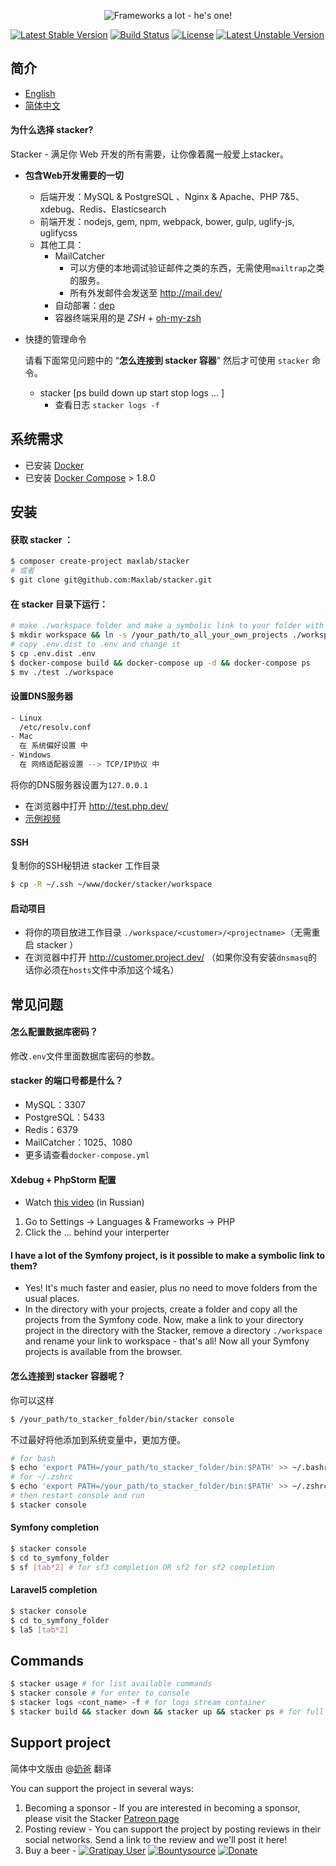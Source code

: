 <p align="center">
<img alt="Frameworks a lot - he's one!" src="logo.png">
</p>


[![Latest Stable Version](https://poser.pugx.org/maxlab/stacker/v/stable)](https://packagist.org/packages/maxlab/stacker)
[![Build Status](https://travis-ci.org/Maxlab/stacker.svg?branch=master)](https://travis-ci.org/Maxlab/stacker)
[![License](https://poser.pugx.org/maxlab/stacker/license)](https://packagist.org/packages/maxlab/stacker)
[![Latest Unstable Version](https://poser.pugx.org/maxlab/stacker/v/unstable)](https://packagist.org/packages/maxlab/stacker)

## 简介

- [English](https://github.com/Maxlab/stacker)
- [简体中文](https://github.com/Maxlab/stacker/blob/master/README_cn.md)

#### 为什么选择 stacker?
Stacker - 满足你 Web 开发的所有需要，让你像着魔一般爱上stacker。

- **包含Web开发需要的一切**
  - 后端开发：MySQL & PostgreSQL 、Nginx & Apache、PHP 7&5、xdebug、Redis、Elasticsearch
  - 前端开发：nodejs, gem, npm, webpack, bower, gulp, uglify-js, uglifycss
  - 其他工具：
    - MailCatcher
      - 可以方便的本地调试验证邮件之类的东西，无需使用`mailtrap`之类的服务。
      - 所有外发邮件会发送至 http://mail.dev/
    - 自动部署：[dep](https://deployer.org/)
    - 容器终端采用的是 *ZSH* + [oh-my-zsh](http://ohmyz.sh/)

- 快捷的管理命令

  请看下面常见问题中的 “**怎么连接到 stacker 容器**” 然后才可使用 `stacker` 命令。

  - stacker [ps build down up start stop logs … ]
    - 查看日志 `stacker logs -f`

## 系统需求
- 已安装 [Docker](https://docs.docker.com/)
- 已安装 [Docker Compose](https://docs.docker.com/compose/install/) > 1.8.0

## 安装

#### 获取 stacker ： 
```sh 
$ composer create-project maxlab/stacker 
# 或者
$ git clone git@github.com:Maxlab/stacker.git
```

#### 在 stacker 目录下运行： 
```sh 
# make ./workspace folder and make a symbolic link to your folder with all your projects 
$ mkdir workspace && ln -s /your_path/to_all_your_own_projects ./workspace
# copy .env.dist to .env and change it
$ cp .env.dist .env
$ docker-compose build && docker-compose up -d && docker-compose ps
$ mv ./test ./workspace
```
#### 设置DNS服务器

```sh
- Linux
  /etc/resolv.conf
- Mac
  在 系统偏好设置 中
- Windows
  在 网络适配器设置 --> TCP/IP协议 中
```

将你的DNS服务器设置为`127.0.0.1`

- 在浏览器中打开 http://test.php.dev/
- [示例视频](https://youtu.be/42BemUfK5-4)

#### SSH
复制你的SSH秘钥进 stacker 工作目录
```sh
$ cp -R ~/.ssh ~/www/docker/stacker/workspace 
```
#### 启动项目
- 将你的项目放进工作目录 `./workspace/<customer>/<projectname>`（无需重启 stacker ）
- 在浏览器中打开 http://customer.project.dev/ （如果你没有安装`dnsmasq`的话你必须在`hosts`文件中添加这个域名）

## 常见问题

#### 怎么配置数据库密码？
修改`.env`文件里面数据库密码的参数。

#### stacker 的端口号都是什么？

- MySQL：3307
- PostgreSQL：5433
- Redis：6379
- MailCatcher：1025、1080
- 更多请查看`docker-compose.yml`

#### Xdebug + PhpStorm 配置 

- Watch [this video](https://youtu.be/RdmcGAAQGfI) (in Russian)

1. Go to Settings -> Languages & Frameworks -> PHP
2. Click the ... behind your interperter

#### I have a lot of the Symfony project, is it possible to make a symbolic link to them? 
- Yes! It's much faster and easier, plus no need to move folders from the usual places.
- In the directory with your projects, create a folder and copy all the projects from the Symfony code. 
  Now, make a link to your directory project in the directory with the Stacker, 
  remove a directory `./workspace` and rename your link to workspace - that's all! 
  Now all your Symfony projects is available from the browser.

#### 怎么连接到 stacker 容器呢？
你可以这样
```sh 
$ /your_path/to_stacker_folder/bin/stacker console
```
不过最好将他添加到系统变量中，更加方便。
```sh
# for bash
$ echo 'export PATH=/your_path/to_stacker_folder/bin:$PATH' >> ~/.bashrc && source ~/.bashrc 
# for ~/.zshrc
$ echo 'export PATH=/your_path/to_stacker_folder/bin:$PATH' >> ~/.zshrc && source ~/.zshrc
# then restart console and run
$ stacker console
```

#### Symfony completion
```sh
$ stacker console
$ cd to_symfony_folder
$ sf [tab*2] # for sf3 completion OR sf2 for sf2 completion
```

#### Laravel5 completion
```sh
$ stacker console
$ cd to_symfony_folder
$ la5 [tab*2]
```

## Commands
```sh
$ stacker usage # for list available commands
$ stacker console # for enter to console
$ stacker logs <cont_name> -f # for logs stream container
$ stacker build && stacker down && stacker up && stacker ps # for full rebuild
```

## Support project
简体中文版由 @[奶爸](http://github.com/naiwa) 翻译

You can support the project in several ways:

1. Becoming a sponsor - If you are interested in becoming a sponsor, please visit the Stacker [Patreon page](http://patreon.com/maxlab)
2. Posting review - You can support the project by posting reviews in their social networks. Send a link to the review and we'll post it here!
3. Buy a beer - [![Gratipay User](https://img.shields.io/gratipay/user/maxlab.svg)](https://gratipay.com/~maxlab) [![Bountysource](https://img.shields.io/bountysource/team/maxlabstacker/activity.svg)](https://www.bountysource.com/teams/maxlabstacker) [![Donate](https://img.shields.io/badge/Donate-PayPal-green.svg)](https://www.paypal.com/cgi-bin/webscr?cmd=_s-xclick&hosted_button_id=Q477VJVB9STGS)
